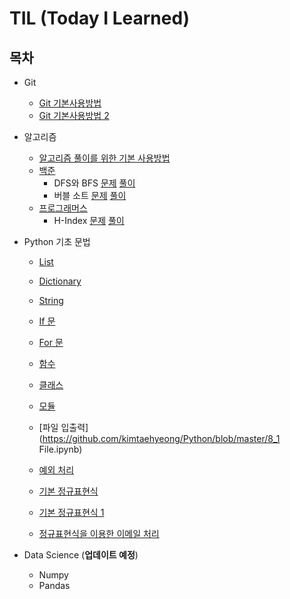 # TIL (Today I Learned)

## 목차

* Git

  * [Git 기본사용방법](https://github.com/kimtaehyeong/TIL/blob/master/git.md)
  * [Git 기본사용방법 2](https://github.com/kimtaehyeong/TIL/blob/master/git1.md)

  

* 알고리즘

  * [알고리즘 풀이를 위한 기본 사용방법](https://github.com/kimtaehyeong/Algorithm/tree/master/basic)
  * [백준](https://www.acmicpc.net/)
    * DFS와 BFS [문제](https://www.acmicpc.net/problem/1260) [풀이](https://github.com/kimtaehyeong/Algorithm/blob/master/solution/beakjoon_1260.py)
    * 버블 소트 [문제](https://www.acmicpc.net/problem/1377) [풀이](https://github.com/kimtaehyeong/Algorithm/blob/master/solution/beakjoon_1377.ipynb)
  * [프로그래머스](https://programmers.co.kr/)
    * H-Index [문제](https://programmers.co.kr/learn/courses/30/lessons/42747) [풀이](https://github.com/kimtaehyeong/Algorithm/blob/master/solution/h_index.ipynb)

  

* Python 기초 문법

  * [List](https://github.com/kimtaehyeong/Python/blob/master/List_exam.ipynb)

  * [Dictionary](https://github.com/kimtaehyeong/Python/blob/master/Dictionary_exam.ipynb)

  * [String](https://github.com/kimtaehyeong/Python/blob/master/Dictionary_exam.ipynb)

  * [If 문](https://github.com/kimtaehyeong/Python/blob/master/IF_exam.ipynb)

  * [For 문](https://github.com/kimtaehyeong/Python/blob/master/For_Code_exam.ipynb)

  * [함수](https://github.com/kimtaehyeong/Python/blob/master/Function_Code_test.ipynb)

  * [클래스](https://github.com/kimtaehyeong/Python/blob/master/Class_test.ipynb)

  * [모듈](https://github.com/kimtaehyeong/Python/blob/master/7_1%20Module.ipynb)

  * [파일 입출력](https://github.com/kimtaehyeong/Python/blob/master/8_1 File.ipynb)

  * [예외 처리](https://github.com/kimtaehyeong/Python/blob/master/9_1_Exception.ipynb)

  * [기본 정규표현식](https://github.com/kimtaehyeong/Python/blob/master/regular_expression_basic.ipynb)

  * [기본 정규표현식 1](https://github.com/kimtaehyeong/Python/blob/master/regular_expression_basic2.ipynb)

  * [정규표현식을 이용한 이메일 처리](https://github.com/kimtaehyeong/Python/blob/master/email_check(regex).ipynb)

    

* Data Science (**업데이트 예정**)

  * Numpy
  * Pandas